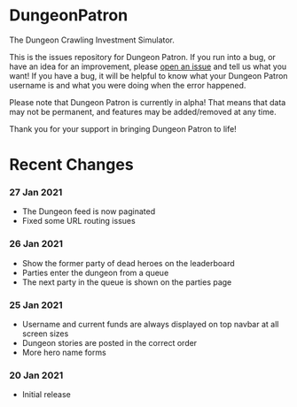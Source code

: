 # DungeonPatron

The Dungeon Crawling Investment Simulator.

This is the issues repository for Dungeon Patron. If you run into a bug, or have an idea for an improvement, please [open an issue](https://github.com/DungeonPatron/DungeonPatronGame/issues/new) and tell us what you want! If you have a bug, it will be helpful to know what your Dungeon Patron username is and what you were doing when the error happened.

Please note that Dungeon Patron is currently in alpha! That means that data may not be permanent, and features may be added/removed at any time.

Thank you for your support in bringing Dungeon Patron to life!

# Recent Changes

### 27 Jan 2021

- The Dungeon feed is now paginated
- Fixed some URL routing issues

### 26 Jan 2021

- Show the former party of dead heroes on the leaderboard
- Parties enter the dungeon from a queue
- The next party in the queue is shown on the parties page

### 25 Jan 2021

- Username and current funds are always displayed on top navbar at all screen sizes
- Dungeon stories are posted in the correct order
- More hero name forms

### 20 Jan 2021

- Initial release
